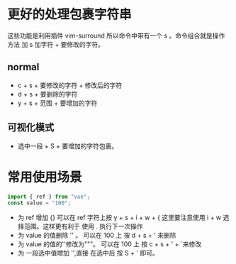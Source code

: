 # 更好的处理包裹字符串

这些功能是利用插件 vim-surround 所以命令中带有一个 s 。命令组合就是操作方法 加 s 加字符 + 要修改的字符。

## normal

- c + s + 要修改的字符 + 修改后的字符
- d + s + 要删除的字符
- y + s + 范围 + 要增加的字符

## 可视化模式

- 选中一段 + S + 要增加的字符包裹。 

# 常用使用场景

```ts
import { ref } from "vue";
const value = "100";
```
- 为 ref 增加 {} 可以在 ref 字符上按 y + s + i + w + { 这里要注意使用 i + w 选择范围。这样更有利于 使用 . 执行下一次操作
- 为 value 的值删除 '' 。 可以在 100 上 按 d + s + ' 来删除
- 为 value 的值的''修改为"""。 可以在 100 上 按 c + s + ' + `来修改
- 为 一段选中值增加 '',直接 在选中后 按 S + ' 即可。 
